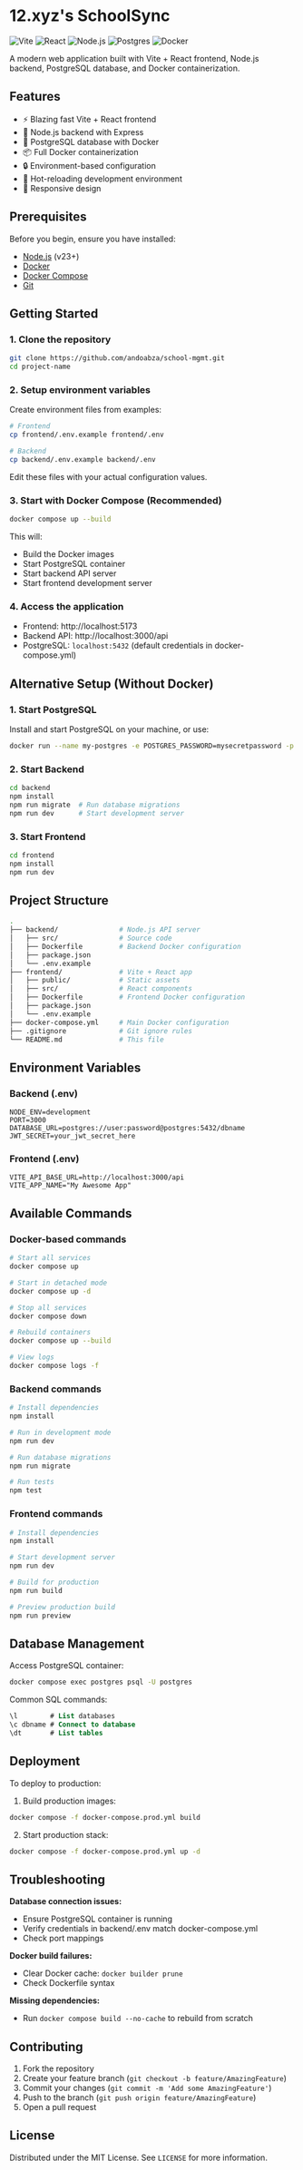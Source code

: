 # 12.xyz's SchoolSync

![Vite](https://img.shields.io/badge/vite-%23646CFF.svg?style=for-the-badge&logo=vite&logoColor=white)
![React](https://img.shields.io/badge/react-%2320232a.svg?style=for-the-badge&logo=react&logoColor=%2361DAFB)
![Node.js](https://img.shields.io/badge/node.js-6DA55F?style=for-the-badge&logo=node.js&logoColor=white)
![Postgres](https://img.shields.io/badge/postgres-%23316192.svg?style=for-the-badge&logo=postgresql&logoColor=white)
![Docker](https://img.shields.io/badge/docker-%230db7ed.svg?style=for-the-badge&logo=docker&logoColor=white)

A modern web application built with Vite + React frontend, Node.js backend, PostgreSQL database, and Docker containerization.

## Features

- ⚡️ Blazing fast Vite + React frontend
- 🚀 Node.js backend with Express
- 🐘 PostgreSQL database with Docker
- 📦 Full Docker containerization
- 🔒 Environment-based configuration
- 🔄 Hot-reloading development environment
- 📱 Responsive design

## Prerequisites

Before you begin, ensure you have installed:

- [Node.js](https://nodejs.org/) (v23+)
- [Docker](https://www.docker.com/get-started/)
- [Docker Compose](https://docs.docker.com/compose/install/)
- [Git](https://git-scm.com/)

## Getting Started

### 1. Clone the repository

```bash
git clone https://github.com/andoabza/school-mgmt.git
cd project-name
```

### 2. Setup environment variables

Create environment files from examples:

```bash
# Frontend
cp frontend/.env.example frontend/.env

# Backend
cp backend/.env.example backend/.env
```

Edit these files with your actual configuration values.

### 3. Start with Docker Compose (Recommended)

```bash
docker compose up --build
```

This will:
- Build the Docker images
- Start PostgreSQL container
- Start backend API server
- Start frontend development server

### 4. Access the application

- Frontend: http://localhost:5173
- Backend API: http://localhost:3000/api
- PostgreSQL: `localhost:5432` (default credentials in docker-compose.yml)

## Alternative Setup (Without Docker)

### 1. Start PostgreSQL

Install and start PostgreSQL on your machine, or use:

```bash
docker run --name my-postgres -e POSTGRES_PASSWORD=mysecretpassword -p 5432:5432 -d postgres
```

### 2. Start Backend

```bash
cd backend
npm install
npm run migrate  # Run database migrations
npm run dev      # Start development server
```

### 3. Start Frontend

```bash
cd frontend
npm install
npm run dev
```

## Project Structure

```bash
.
├── backend/               # Node.js API server
│   ├── src/               # Source code
│   ├── Dockerfile         # Backend Docker configuration
│   ├── package.json
│   └── .env.example
├── frontend/              # Vite + React app
│   ├── public/            # Static assets
│   ├── src/               # React components
│   ├── Dockerfile         # Frontend Docker configuration
│   ├── package.json
│   └── .env.example
├── docker-compose.yml     # Main Docker configuration
├── .gitignore             # Git ignore rules
└── README.md              # This file
```

## Environment Variables

### Backend (.env)

```env
NODE_ENV=development
PORT=3000
DATABASE_URL=postgres://user:password@postgres:5432/dbname
JWT_SECRET=your_jwt_secret_here
```

### Frontend (.env)

```env
VITE_API_BASE_URL=http://localhost:3000/api
VITE_APP_NAME="My Awesome App"
```

## Available Commands

### Docker-based commands

```bash
# Start all services
docker compose up

# Start in detached mode
docker compose up -d

# Stop all services
docker compose down

# Rebuild containers
docker compose up --build

# View logs
docker compose logs -f
```

### Backend commands

```bash
# Install dependencies
npm install

# Run in development mode
npm run dev

# Run database migrations
npm run migrate

# Run tests
npm test
```

### Frontend commands

```bash
# Install dependencies
npm install

# Start development server
npm run dev

# Build for production
npm run build

# Preview production build
npm run preview
```

## Database Management

Access PostgreSQL container:

```bash
docker compose exec postgres psql -U postgres
```

Common SQL commands:
```sql
\l        # List databases
\c dbname # Connect to database
\dt       # List tables
```

## Deployment

To deploy to production:

1. Build production images:
```bash
docker compose -f docker-compose.prod.yml build
```

2. Start production stack:
```bash
docker compose -f docker-compose.prod.yml up -d
```

## Troubleshooting

**Database connection issues:**
- Ensure PostgreSQL container is running
- Verify credentials in backend/.env match docker-compose.yml
- Check port mappings

**Docker build failures:**
- Clear Docker cache: `docker builder prune`
- Check Dockerfile syntax

**Missing dependencies:**
- Run `docker compose build --no-cache` to rebuild from scratch

## Contributing

1. Fork the repository
2. Create your feature branch (`git checkout -b feature/AmazingFeature`)
3. Commit your changes (`git commit -m 'Add some AmazingFeature'`)
4. Push to the branch (`git push origin feature/AmazingFeature`)
5. Open a pull request

## License

Distributed under the MIT License. See `LICENSE` for more information.
